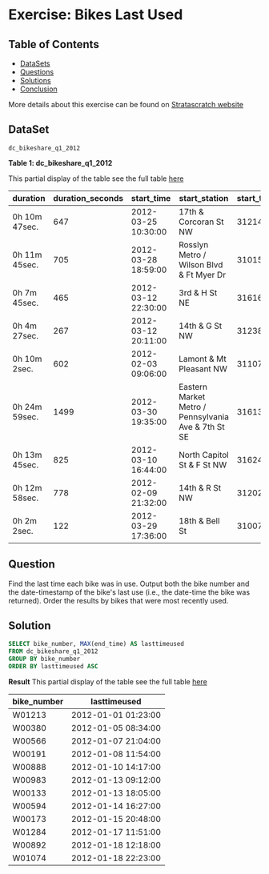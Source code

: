 # Exercise: Bikes Last Used 

## Table of Contents

- [DataSets](https://github.com/mukaruernest/StratascratchExercises/tree/master/FB%20Acceptance%20Rate#dataset)
- [Questions](https://github.com/mukaruernest/StratascratchExercises/tree/master/FB%20Acceptance%20Rate#question)
- [Solutions](https://github.com/mukaruernest/StratascratchExercises/tree/master/FB%20Acceptance%20Rate#solution)
- [Conclusion](https://github.com/mukaruernest/StratascratchExercises/tree/master/FB%20Acceptance%20Rate#conclusion)

More details about this exercise can be found on [Stratascratch website](https://platform.stratascratch.com/coding-question?id=10176&python=)

## DataSet

`dc_bikeshare_q1_2012`

**Table 1: dc_bikeshare_q1_2012**

This partial display of the table see the full table [here](https://platform.stratascratch.com/coding-question/output-preview)

| duration      | duration_seconds | start_time          | start_station                                       | start_terminal | end_time            | end_station                          | end_terminal | bike_number | rider_type | id     |
|---------------|------------------|---------------------|-----------------------------------------------------|----------------|---------------------|--------------------------------------|--------------|-------------|------------|--------|
| 0h 10m 47sec. | 647              | 2012-03-25 10:30:00 | 17th & Corcoran St NW                               | 31214          | 2012-03-25 10:40:00 | Calvert St & Woodley Pl NW           | 31106        | W00576      | Registered | 326188 |
| 0h 11m 45sec. | 705              | 2012-03-28 18:59:00 | Rosslyn Metro / Wilson Blvd & Ft Myer Dr            | 31015          | 2012-03-28 19:11:00 | 21st & M St NW                       | 31212        | W00011      | Registered | 345585 |
| 0h 7m 45sec.  | 465              | 2012-03-12 22:30:00 | 3rd & H St NE                                       | 31616          | 2012-03-12 22:37:00 | Florida Ave & R St NW                | 31503        | W01215      | Registered | 251919 |
| 0h 4m 27sec.  | 267              | 2012-03-12 20:11:00 | 14th & G St NW                                      | 31238          | 2012-03-12 20:15:00 | 14th & Rhode Island Ave NW           | 31203        | W00455      | Registered | 251426 |
| 0h 10m 2sec.  | 602              | 2012-02-03 09:06:00 | Lamont & Mt Pleasant NW                             | 31107          | 2012-02-03 09:16:00 | 17th & Rhode Island Ave NW           | 31239        | W00300      | Registered | 105965 |
| 0h 24m 59sec. | 1499             | 2012-03-30 19:35:00 | Eastern Market Metro / Pennsylvania Ave & 7th St SE | 31613          | 2012-03-30 20:00:00 | Massachusetts Ave & Dupont Circle NW | 31200        | W01352      | Registered | 357661 |
| 0h 13m 45sec. | 825              | 2012-03-10 16:44:00 | North Capitol St & F St NW                          | 31624          | 2012-03-10 16:58:00 | Thomas Circle                        | 31241        | W00089      | Registered | 240483 |
| 0h 12m 58sec. | 778              | 2012-02-09 21:32:00 | 14th & R St NW                                      | 31202          | 2012-02-09 21:45:00 | 18th & M St NW                       | 31221        | W01158      | Registered | 129535 |
| 0h 2m 2sec.   | 122              | 2012-03-29 17:36:00 | 18th & Bell St                                      | 31007          | 2012-03-29 17:38:00 | 23rd & Crystal Dr                    | 31011        | W00653      | Registered | 350819 |

## Question 

Find the last time each bike was in use. Output both the bike number and the date-timestamp of the bike's last use (i.e., the date-time the bike was returned). Order the results by bikes that were most recently used.

## Solution

``` SQL
SELECT bike_number, MAX(end_time) AS lasttimeused
FROM dc_bikeshare_q1_2012
GROUP BY bike_number
ORDER BY lasttimeused ASC
```

**Result**
This partial display of the table see the full table [here](https://platform.stratascratch.com/coding-question/output-preview)

<html><body>
<!--StartFragment-->

bike_number | lasttimeused
-- | --
W01213 | 2012-01-01 01:23:00
W00380 | 2012-01-05 08:34:00
W00566 | 2012-01-07 21:04:00
W00191 | 2012-01-08 11:54:00
W00888 | 2012-01-10 14:17:00
W00983 | 2012-01-13 09:12:00
W00133 | 2012-01-13 18:05:00
W00594 | 2012-01-14 16:27:00
W00173 | 2012-01-15 20:48:00
W01284 | 2012-01-17 11:51:00
W00892 | 2012-01-18 12:18:00
W01074 | 2012-01-18 22:23:00

<!--EndFragment-->
</body>
</html>

